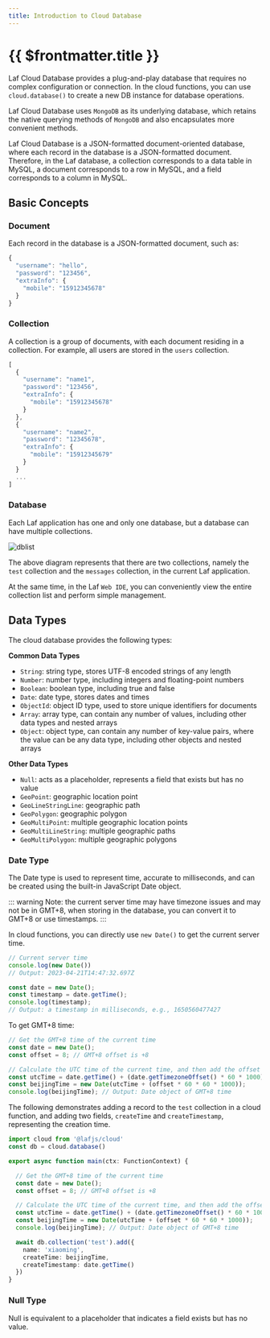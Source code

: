 ```yaml
---
title: Introduction to Cloud Database
---
```


# {{ $frontmatter.title }}

Laf Cloud Database provides a plug-and-play database that requires no complex configuration or connection. In the cloud functions, you can use `cloud.database()` to create a new DB instance for database operations.

Laf Cloud Database uses `MongoDB` as its underlying database, which retains the native querying methods of `MongoDB` and also encapsulates more convenient methods.

Laf Cloud Database is a JSON-formatted document-oriented database, where each record in the database is a JSON-formatted document. Therefore, in the Laf database, a collection corresponds to a data table in MySQL, a document corresponds to a row in MySQL, and a field corresponds to a column in MySQL.

## Basic Concepts

### Document

Each record in the database is a JSON-formatted document, such as:

```typescript
{
  "username": "hello",
  "password": "123456",
  "extraInfo": {
    "mobile": "15912345678"
  }
}
```

### Collection

A collection is a group of documents, with each document residing in a collection. For example, all users are stored in the `users` collection.

```typescript
[
  {
    "username": "name1",
    "password": "123456",
    "extraInfo": {
      "mobile": "15912345678"
    }
  },
  {
    "username": "name2",
    "password": "12345678",
    "extraInfo": {
      "mobile": "15912345679"
    }
  }
  ...
]
```

### Database

Each Laf application has one and only one database, but a database can have multiple collections.

![dblist](/doc-images/dblist.jpg)

The above diagram represents that there are two collections, namely the `test` collection and the `messages` collection, in the current Laf application.

At the same time, in the Laf `Web IDE`, you can conveniently view the entire collection list and perform simple management.

## Data Types

The cloud database provides the following types:

__Common Data Types__

- `String`: string type, stores UTF-8 encoded strings of any length
- `Number`: number type, including integers and floating-point numbers
- `Boolean`: boolean type, including true and false
- `Date`: date type, stores dates and times
- `ObjectId`: object ID type, used to store unique identifiers for documents
- `Array`: array type, can contain any number of values, including other data types and nested arrays
- `Object`: object type, can contain any number of key-value pairs, where the value can be any data type, including other objects and nested arrays

__Other Data Types__

- `Null`: acts as a placeholder, represents a field that exists but has no value
- `GeoPoint`: geographic location point
- `GeoLineStringLine`: geographic path
- `GeoPolygon`: geographic polygon
- `GeoMultiPoint`: multiple geographic location points
- `GeoMultiLineString`: multiple geographic paths
- `GeoMultiPolygon`: multiple geographic polygons

### Date Type

The Date type is used to represent time, accurate to milliseconds, and can be created using the built-in JavaScript Date object.

::: warning
Note: the current server time may have timezone issues and may not be in GMT+8, when storing in the database, you can convert it to GMT+8 or use timestamps.
:::

In cloud functions, you can directly use `new Date()` to get the current server time.

```typescript
// Current server time
console.log(new Date())
// Output: 2023-04-21T14:47:32.697Z

const date = new Date();
const timestamp = date.getTime();
console.log(timestamp); 
// Output: a timestamp in milliseconds, e.g., 1650560477427
```

To get GMT+8 time:

```typescript
// Get the GMT+8 time of the current time
const date = new Date();
const offset = 8; // GMT+8 offset is +8

// Calculate the UTC time of the current time, and then add the offset to get the GMT+8 time
const utcTime = date.getTime() + (date.getTimezoneOffset() * 60 * 1000);
const beijingTime = new Date(utcTime + (offset * 60 * 60 * 1000));
console.log(beijingTime); // Output: Date object of GMT+8 time
```

The following demonstrates adding a record to the `test` collection in a cloud function, and adding two fields, `createTime` and `createTimestamp`, representing the creation time.

```typescript
import cloud from '@lafjs/cloud'
const db = cloud.database()

export async function main(ctx: FunctionContext) {

  // Get the GMT+8 time of the current time
  const date = new Date();
  const offset = 8; // GMT+8 offset is +8

  // Calculate the UTC time of the current time, and then add the offset to get the GMT+8 time
  const utcTime = date.getTime() + (date.getTimezoneOffset() * 60 * 1000);
  const beijingTime = new Date(utcTime + (offset * 60 * 60 * 1000));
  console.log(beijingTime); // Output: Date object of GMT+8 time

  await db.collection('test').add({
    name: 'xiaoming',
    createTime: beijingTime,
    createTimestamp: date.getTime()
  })
}
```

### Null Type

Null is equivalent to a placeholder that indicates a field exists but has no value.